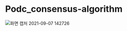 
# Podc_consensus-algorithm
![화면 캡처 2021-09-07 142726](https://user-images.githubusercontent.com/71119800/132289099-b5ca1c6e-dccd-40de-9c83-a060bd07fcae.jpg)
